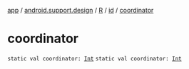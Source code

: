 [app](../../../index.md) / [android.support.design](../../index.md) / [R](../index.md) / [id](index.md) / [coordinator](./coordinator.md)

# coordinator

`static val coordinator: `[`Int`](https://kotlinlang.org/api/latest/jvm/stdlib/kotlin/-int/index.html)
`static val coordinator: `[`Int`](https://kotlinlang.org/api/latest/jvm/stdlib/kotlin/-int/index.html)